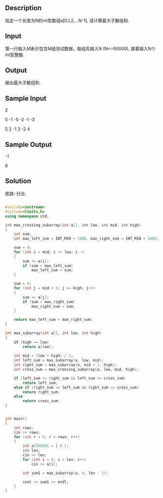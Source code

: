 ## Description
给定一个长度为N的int型数组a[0,1,2,...N-1], 请计算最大子数组和.

## Input
第一行输入M表示包含M组测试数据，每组先输入N (N<=50000), 接着输入N个int型整数.

## Output
输出最大子数组和.

## Sample Input
2

5 -1 -5 -2 -1 -3

5 2 -1 3 -2 4

## Sample Output
-1

6

## Solution
思路: 分治. 

```C++

#include<iostream>
#include<limits.h>
using namespace std;

int max_crossing_subarray(int a[], int low, int mid, int high)
{
	int sum;
	int max_left_sum = INT_MIN + 1000, max_right_sum = INT_MIN + 1000;

	sum = 0;
	for (int i = mid; i >= low; i--)
	{
		sum += a[i];
		if (sum > max_left_sum)
			max_left_sum = sum;
	}

	sum = 0;
	for (int j = mid + 1; j <= high; j++)
	{
		sum += a[j];
		if (sum > max_right_sum)
			max_right_sum = sum;
	}

	return max_left_sum + max_right_sum;
}

int max_subarray(int a[], int low, int high)
{
	if (high == low)
		return a[low];
	
	int mid = (low + high) / 2;
	int left_sum = max_subarray(a, low, mid);
	int right_sum = max_subarray(a, mid + 1, high);
	int cross_sum = max_crossing_subarray(a, low, mid, high);

	if (left_sum >= right_sum && left_sum >= cross_sum)
		return left_sum;
	else if (right_sum >= left_sum && right_sum >= cross_sum)
		return right_sum;
	else
		return cross_sum;
}


int main()
{
	int rows;
	cin >> rows;
	for (int r = 0; r < rows; r++)
	{
		int a[50000] = { 0 };
		int len;
		cin >> len;
		for (int i = 0; i < len; i++)
			cin >> a[i];

		int sum1 = max_subarray(a, 0, len - 1);

		cout << sum1 << endl;
	}
}

```
